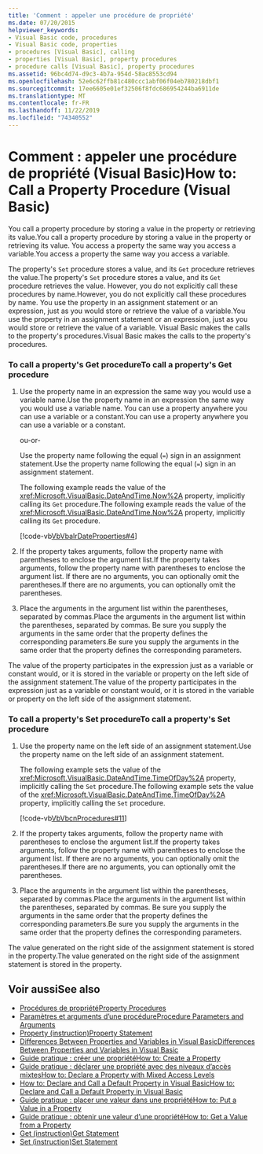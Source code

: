 ```yaml
---
title: 'Comment : appeler une procédure de propriété'
ms.date: 07/20/2015
helpviewer_keywords:
- Visual Basic code, procedures
- Visual Basic code, properties
- procedures [Visual Basic], calling
- properties [Visual Basic], property procedures
- procedure calls [Visual Basic], property procedures
ms.assetid: 96bc4d74-d9c3-4b7a-954d-58ac8553cd94
ms.openlocfilehash: 52e6c62ffb81c480ccc1abf06f04eb780218dbf1
ms.sourcegitcommit: 17ee6605e01ef32506f8fdc686954244ba6911de
ms.translationtype: MT
ms.contentlocale: fr-FR
ms.lasthandoff: 11/22/2019
ms.locfileid: "74340552"
---
```

# <a name="how-to-call-a-property-procedure-visual-basic"></a><span data-ttu-id="d76e9-102">Comment : appeler une procédure de propriété (Visual Basic)</span><span class="sxs-lookup"><span data-stu-id="d76e9-102">How to: Call a Property Procedure (Visual Basic)</span></span>
<span data-ttu-id="d76e9-103">You call a property procedure by storing a value in the property or retrieving its value.</span><span class="sxs-lookup"><span data-stu-id="d76e9-103">You call a property procedure by storing a value in the property or retrieving its value.</span></span> <span data-ttu-id="d76e9-104">You access a property the same way you access a variable.</span><span class="sxs-lookup"><span data-stu-id="d76e9-104">You access a property the same way you access a variable.</span></span>  
  
 <span data-ttu-id="d76e9-105">The property's `Set` procedure stores a value, and its `Get` procedure retrieves the value.</span><span class="sxs-lookup"><span data-stu-id="d76e9-105">The property's `Set` procedure stores a value, and its `Get` procedure retrieves the value.</span></span> <span data-ttu-id="d76e9-106">However, you do not explicitly call these procedures by name.</span><span class="sxs-lookup"><span data-stu-id="d76e9-106">However, you do not explicitly call these procedures by name.</span></span> <span data-ttu-id="d76e9-107">You use the property in an assignment statement or an expression, just as you would store or retrieve the value of a variable.</span><span class="sxs-lookup"><span data-stu-id="d76e9-107">You use the property in an assignment statement or an expression, just as you would store or retrieve the value of a variable.</span></span> <span data-ttu-id="d76e9-108">Visual Basic makes the calls to the property's procedures.</span><span class="sxs-lookup"><span data-stu-id="d76e9-108">Visual Basic makes the calls to the property's procedures.</span></span>  
  
### <a name="to-call-a-propertys-get-procedure"></a><span data-ttu-id="d76e9-109">To call a property's Get procedure</span><span class="sxs-lookup"><span data-stu-id="d76e9-109">To call a property's Get procedure</span></span>  
  
1. <span data-ttu-id="d76e9-110">Use the property name in an expression the same way you would use a variable name.</span><span class="sxs-lookup"><span data-stu-id="d76e9-110">Use the property name in an expression the same way you would use a variable name.</span></span> <span data-ttu-id="d76e9-111">You can use a property anywhere you can use a variable or a constant.</span><span class="sxs-lookup"><span data-stu-id="d76e9-111">You can use a property anywhere you can use a variable or a constant.</span></span>  
  
     <span data-ttu-id="d76e9-112">ou</span><span class="sxs-lookup"><span data-stu-id="d76e9-112">-or-</span></span>  
  
     <span data-ttu-id="d76e9-113">Use the property name following the equal (`=`) sign in an assignment statement.</span><span class="sxs-lookup"><span data-stu-id="d76e9-113">Use the property name following the equal (`=`) sign in an assignment statement.</span></span>  
  
     <span data-ttu-id="d76e9-114">The following example reads the value of the <xref:Microsoft.VisualBasic.DateAndTime.Now%2A> property, implicitly calling its `Get` procedure.</span><span class="sxs-lookup"><span data-stu-id="d76e9-114">The following example reads the value of the <xref:Microsoft.VisualBasic.DateAndTime.Now%2A> property, implicitly calling its `Get` procedure.</span></span>  
  
     [!code-vb[VbVbalrDateProperties#4](~/samples/snippets/visualbasic/VS_Snippets_VBCSharp/VbVbalrDateProperties/VB/Module1.vb#4)]  
  
2. <span data-ttu-id="d76e9-115">If the property takes arguments, follow the property name with parentheses to enclose the argument list.</span><span class="sxs-lookup"><span data-stu-id="d76e9-115">If the property takes arguments, follow the property name with parentheses to enclose the argument list.</span></span> <span data-ttu-id="d76e9-116">If there are no arguments, you can optionally omit the parentheses.</span><span class="sxs-lookup"><span data-stu-id="d76e9-116">If there are no arguments, you can optionally omit the parentheses.</span></span>  
  
3. <span data-ttu-id="d76e9-117">Place the arguments in the argument list within the parentheses, separated by commas.</span><span class="sxs-lookup"><span data-stu-id="d76e9-117">Place the arguments in the argument list within the parentheses, separated by commas.</span></span> <span data-ttu-id="d76e9-118">Be sure you supply the arguments in the same order that the property defines the corresponding parameters.</span><span class="sxs-lookup"><span data-stu-id="d76e9-118">Be sure you supply the arguments in the same order that the property defines the corresponding parameters.</span></span>  
  
 <span data-ttu-id="d76e9-119">The value of the property participates in the expression just as a variable or constant would, or it is stored in the variable or property on the left side of the assignment statement.</span><span class="sxs-lookup"><span data-stu-id="d76e9-119">The value of the property participates in the expression just as a variable or constant would, or it is stored in the variable or property on the left side of the assignment statement.</span></span>  
  
### <a name="to-call-a-propertys-set-procedure"></a><span data-ttu-id="d76e9-120">To call a property's Set procedure</span><span class="sxs-lookup"><span data-stu-id="d76e9-120">To call a property's Set procedure</span></span>  
  
1. <span data-ttu-id="d76e9-121">Use the property name on the left side of an assignment statement.</span><span class="sxs-lookup"><span data-stu-id="d76e9-121">Use the property name on the left side of an assignment statement.</span></span>  
  
     <span data-ttu-id="d76e9-122">The following example sets the value of the <xref:Microsoft.VisualBasic.DateAndTime.TimeOfDay%2A> property, implicitly calling the `Set` procedure.</span><span class="sxs-lookup"><span data-stu-id="d76e9-122">The following example sets the value of the <xref:Microsoft.VisualBasic.DateAndTime.TimeOfDay%2A> property, implicitly calling the `Set` procedure.</span></span>  
  
     [!code-vb[VbVbcnProcedures#11](~/samples/snippets/visualbasic/VS_Snippets_VBCSharp/VbVbcnProcedures/VB/Class1.vb#11)]  
  
2. <span data-ttu-id="d76e9-123">If the property takes arguments, follow the property name with parentheses to enclose the argument list.</span><span class="sxs-lookup"><span data-stu-id="d76e9-123">If the property takes arguments, follow the property name with parentheses to enclose the argument list.</span></span> <span data-ttu-id="d76e9-124">If there are no arguments, you can optionally omit the parentheses.</span><span class="sxs-lookup"><span data-stu-id="d76e9-124">If there are no arguments, you can optionally omit the parentheses.</span></span>  
  
3. <span data-ttu-id="d76e9-125">Place the arguments in the argument list within the parentheses, separated by commas.</span><span class="sxs-lookup"><span data-stu-id="d76e9-125">Place the arguments in the argument list within the parentheses, separated by commas.</span></span> <span data-ttu-id="d76e9-126">Be sure you supply the arguments in the same order that the property defines the corresponding parameters.</span><span class="sxs-lookup"><span data-stu-id="d76e9-126">Be sure you supply the arguments in the same order that the property defines the corresponding parameters.</span></span>  
  
 <span data-ttu-id="d76e9-127">The value generated on the right side of the assignment statement is stored in the property.</span><span class="sxs-lookup"><span data-stu-id="d76e9-127">The value generated on the right side of the assignment statement is stored in the property.</span></span>  
  
## <a name="see-also"></a><span data-ttu-id="d76e9-128">Voir aussi</span><span class="sxs-lookup"><span data-stu-id="d76e9-128">See also</span></span>

- [<span data-ttu-id="d76e9-129">Procédures de propriété</span><span class="sxs-lookup"><span data-stu-id="d76e9-129">Property Procedures</span></span>](./property-procedures.md)
- [<span data-ttu-id="d76e9-130">Paramètres et arguments d’une procédure</span><span class="sxs-lookup"><span data-stu-id="d76e9-130">Procedure Parameters and Arguments</span></span>](./procedure-parameters-and-arguments.md)
- [<span data-ttu-id="d76e9-131">Property (instruction)</span><span class="sxs-lookup"><span data-stu-id="d76e9-131">Property Statement</span></span>](../../../../visual-basic/language-reference/statements/property-statement.md)
- [<span data-ttu-id="d76e9-132">Differences Between Properties and Variables in Visual Basic</span><span class="sxs-lookup"><span data-stu-id="d76e9-132">Differences Between Properties and Variables in Visual Basic</span></span>](./differences-between-properties-and-variables.md)
- [<span data-ttu-id="d76e9-133">Guide pratique : créer une propriété</span><span class="sxs-lookup"><span data-stu-id="d76e9-133">How to: Create a Property</span></span>](./how-to-create-a-property.md)
- [<span data-ttu-id="d76e9-134">Guide pratique : déclarer une propriété avec des niveaux d’accès mixtes</span><span class="sxs-lookup"><span data-stu-id="d76e9-134">How to: Declare a Property with Mixed Access Levels</span></span>](./how-to-declare-a-property-with-mixed-access-levels.md)
- [<span data-ttu-id="d76e9-135">How to: Declare and Call a Default Property in Visual Basic</span><span class="sxs-lookup"><span data-stu-id="d76e9-135">How to: Declare and Call a Default Property in Visual Basic</span></span>](./how-to-declare-and-call-a-default-property.md)
- [<span data-ttu-id="d76e9-136">Guide pratique : placer une valeur dans une propriété</span><span class="sxs-lookup"><span data-stu-id="d76e9-136">How to: Put a Value in a Property</span></span>](./how-to-put-a-value-in-a-property.md)
- [<span data-ttu-id="d76e9-137">Guide pratique : obtenir une valeur d’une propriété</span><span class="sxs-lookup"><span data-stu-id="d76e9-137">How to: Get a Value from a Property</span></span>](./how-to-get-a-value-from-a-property.md)
- [<span data-ttu-id="d76e9-138">Get (instruction)</span><span class="sxs-lookup"><span data-stu-id="d76e9-138">Get Statement</span></span>](../../../../visual-basic/language-reference/statements/get-statement.md)
- [<span data-ttu-id="d76e9-139">Set (instruction)</span><span class="sxs-lookup"><span data-stu-id="d76e9-139">Set Statement</span></span>](../../../../visual-basic/language-reference/statements/set-statement.md)
